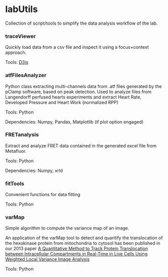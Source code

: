 # labUtils

Collection of script/tools to simplify the data analysis workflow of the lab.

### traceViewer

Quickly load data from a csv file and inspect it using a focus+context approach.

Tools: [D3js](https://d3js.org)

### atfFilesAnalyzer

Python class extracting multi-channels data from .atf files generated by the pClamp software, based on peak detection.
Used to analyze files from Langendorff perfused hearts experiments and extract Heart Rate, Developed Pressure and Heart Work (normalized RPP)

Tools: Python

Dependencies: Numpy, Pandas, Matplotlib (if plot option engaged)

### FRETanalysis

Extract and analyze FRET data contained in the generated excel file from Metafluor.

Tools: Python

Dependencies: Numpy, xrld

### fitTools

Convenient functions for data fitting

Tools: Python

### varMap

Simple algorithm to compute the variance map of an image.

An application of the varMap tool to detect and quantify the translocation of the hexokinase protein from mitochondria to cytosol has been published in our 2013 paper [A Quantitative Method to Track Protein Translocation between Intracellular Compartments in Real-Time in Live Cells Using Weighted Local Variance Image Analysis](http://journals.plos.org/plosone/article?id=10.1371/journal.pone.0081988)

Tools: Python
